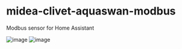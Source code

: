 # midea-clivet-aquaswan-modbus
Modbus sensor for Home Assistant


![image](https://user-images.githubusercontent.com/67467751/201147916-d46df4e1-97b1-42b2-bfb5-73bc3f921c21.png)
![image](https://user-images.githubusercontent.com/67467751/201148068-cfd8da57-2051-4959-909d-1f220480268a.png)
